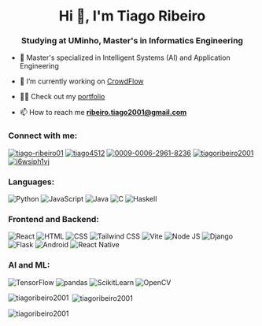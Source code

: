 <h1 align="center">Hi 👋, I'm Tiago Ribeiro</h1>
<h3 align="center">Studying at UMinho, Master's in Informatics Engineering</h3>

- 🧠 Master's specialized in Intelligent Systems (AI) and Application Engineering
  
- 🔭 I’m currently working on [CrowdFlow](https://www.crowdflow.pt)

- 👨‍💻 Check out my [portfolio](https://tiagoribeiro2001.github.io/portfolio/)

- 📫 How to reach me **ribeiro.tiago2001@gmail.com**

<h3 align="left">Connect with me:</h3>
<p align="left">
<a href="https://linkedin.com/in/tiago-ribeiro01" target="blank"><img src="https://img.shields.io/badge/LinkedIn-0077B5?style=for-the-badge&logo=linkedin&logoColor=white" alt="tiago-ribeiro01"/></a>
<a href="https://discord.gg/tiago4512" target="blank"><img src="https://img.shields.io/badge/Discord-5865F2?style=for-the-badge&logo=discord&logoColor=white" alt="tiago4512" /></a>
<a href="https://orcid.org/0009-0006-2961-8236" target="blank"><img src="https://img.shields.io/badge/orcid-A6CE39?style=for-the-badge&logo=orcid&logoColor=white" alt="0009-0006-2961-8236"/></a>
<a href="https://kaggle.com/tiagoribeiro2001" target="blank"><img src="https://img.shields.io/badge/Kaggle-20BEFF?style=for-the-badge&logo=Kaggle&logoColor=white" alt="tiagoribeiro2001"/></a>
<a href="https://www.leetcode.com/i6wsiph1vj" target="blank"><img src="https://img.shields.io/badge/-LeetCode-FFA116?style=for-the-badge&logo=LeetCode&logoColor=black" alt="i6wsiph1vj"/></a>
</p>

<h3 align="left">Languages:</h3>
<p align="left">
<img src="https://img.shields.io/badge/Python-FFD43B?style=for-the-badge&logo=python&logoColor=blue" alt="Python" />
<img src="https://img.shields.io/badge/JavaScript-323330?style=for-the-badge&logo=javascript&logoColor=F7DF1E" alt="JavaScript" />
<img src="https://img.shields.io/badge/java-%23ED8B00.svg?style=for-the-badge&logo=openjdk&logoColor=white" alt="Java" />
<img src="https://img.shields.io/badge/c-%2300599C.svg?style=for-the-badge&logo=c&logoColor=white" alt="C" />
<img src="https://img.shields.io/badge/Haskell-5D4F85?style=for-the-badge&logo=haskell&logoColor=white" alt="Haskell" />
</p>

<h3 align="left">Frontend and Backend:</h3>
<p align="left">
<img src="https://img.shields.io/badge/React-20232A?style=for-the-badge&logo=react&logoColor=61DAFB" alt="React" />
<img src="https://img.shields.io/badge/HTML5-E34F26?style=for-the-badge&logo=html5&logoColor=white" alt="HTML" />
<img src="https://img.shields.io/badge/CSS3-1572B6?style=for-the-badge&logo=css3&logoColor=white" alt="CSS" />
<img src="https://img.shields.io/badge/Tailwind_CSS-38B2AC?style=for-the-badge&logo=tailwind-css&logoColor=white" alt="Tailwind CSS" />
<img src="https://img.shields.io/badge/Vite-B73BFE?style=for-the-badge&logo=vite&logoColor=FFD62E" alt="Vite" />
<img src="https://img.shields.io/badge/Node%20js-339933?style=for-the-badge&logo=nodedotjs&logoColor=white" alt="Node JS" />
<img src="https://img.shields.io/badge/Django-092E20?style=for-the-badge&logo=django&logoColor=green" alt="Django" />
<img src="https://img.shields.io/badge/Flask-000000?style=for-the-badge&logo=flask&logoColor=white" alt="Flask" />
<img src="https://img.shields.io/badge/Android-3DDC84?style=for-the-badge&logo=android&logoColor=white" alt="Android" />
<img src="https://img.shields.io/badge/React_Native-20232A?style=for-the-badge&logo=react&logoColor=61DAFB" alt="React Native" />
</p>

<h3 align="left">AI and ML:</h3>
<p align="left">
<img src="https://img.shields.io/badge/TensorFlow-FF6F00?style=for-the-badge&logo=TensorFlow&logoColor=white" alt="TensorFlow" />
<img src="https://img.shields.io/badge/Pandas-2C2D72?style=for-the-badge&logo=pandas&logoColor=white" alt="pandas" />
<img src="https://img.shields.io/badge/scikit_learn-F7931E?style=for-the-badge&logo=scikit-learn&logoColor=white" alt="ScikitLearn" />
<img src="https://img.shields.io/badge/OpenCV-27338e?style=for-the-badge&logo=OpenCV&logoColor=white" alt="OpenCV" />
</p>

<p><img align="left" src="https://github-readme-stats.vercel.app/api/top-langs?username=tiagoribeiro2001&show_icons=true&theme=dark&locale=en&layout=compact" alt="tiagoribeiro2001" /></p>

<p>&nbsp;<img align="center" src="https://github-readme-stats.vercel.app/api?username=tiagoribeiro2001&show_icons=true&theme=dark&locale=en" alt="tiagoribeiro2001" /></p>

<p><img align="center" src="https://github-readme-streak-stats.herokuapp.com/?user=tiagoribeiro2001&theme=dark" alt="tiagoribeiro2001" /></p>
